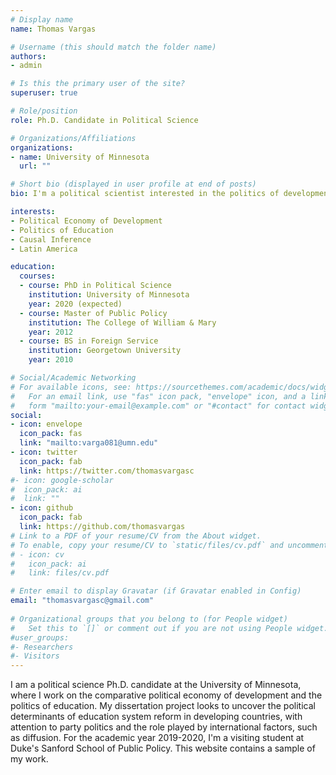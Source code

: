 ```yaml
---
# Display name
name: Thomas Vargas

# Username (this should match the folder name)
authors:
- admin

# Is this the primary user of the site?
superuser: true

# Role/position
role: Ph.D. Candidate in Political Science

# Organizations/Affiliations
organizations:
- name: University of Minnesota
  url: ""

# Short bio (displayed in user profile at end of posts)
bio: I'm a political scientist interested in the politics of development, education, and social policy in the developing world.

interests:
- Political Economy of Development
- Politics of Education
- Causal Inference 
- Latin America

education:
  courses:
  - course: PhD in Political Science
    institution: University of Minnesota
    year: 2020 (expected)
  - course: Master of Public Policy 
    institution: The College of William & Mary
    year: 2012
  - course: BS in Foreign Service
    institution: Georgetown University
    year: 2010

# Social/Academic Networking
# For available icons, see: https://sourcethemes.com/academic/docs/widgets/#icons
#   For an email link, use "fas" icon pack, "envelope" icon, and a link in the
#   form "mailto:your-email@example.com" or "#contact" for contact widget.
social:
- icon: envelope
  icon_pack: fas
  link: "mailto:varga081@umn.edu"
- icon: twitter
  icon_pack: fab
  link: https://twitter.com/thomasvargasc
#- icon: google-scholar
#  icon_pack: ai
#  link: ""
- icon: github
  icon_pack: fab
  link: https://github.com/thomasvargas
# Link to a PDF of your resume/CV from the About widget.
# To enable, copy your resume/CV to `static/files/cv.pdf` and uncomment the lines below.  
# - icon: cv
#   icon_pack: ai
#   link: files/cv.pdf

# Enter email to display Gravatar (if Gravatar enabled in Config)
email: "thomasvargasc@gmail.com"
  
# Organizational groups that you belong to (for People widget)
#   Set this to `[]` or comment out if you are not using People widget.  
#user_groups:
#- Researchers
#- Visitors
---
```


I am a political science Ph.D. candidate at the University of Minnesota, where I work on the comparative political economy of development and the politics of education. My dissertation project looks to uncover the political determinants of education system reform in developing countries, with attention to party politics and the role played by international factors, such as diffusion. For the academic year 2019-2020, I'm a visiting student at Duke's Sanford School of Public Policy. This website contains a sample of my work.

